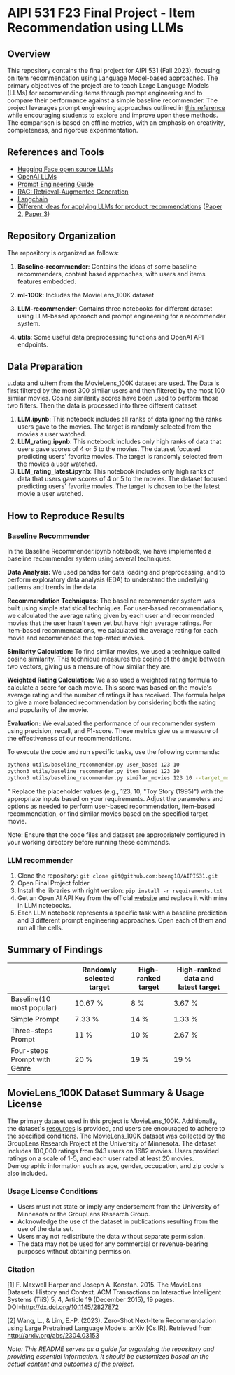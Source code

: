 # AIPI 531 F23 Final Project - Item Recommendation using LLMs

## Overview

This repository contains the final project for AIPI 531 (Fall 2023), focusing on item recommendation using Language Model-based approaches. The primary objectives of the project are to teach Large Language Models (LLMs) for recommending items through prompt engineering and to compare their performance against a simple baseline recommender. The project leverages prompt engineering approaches outlined in [this reference](https://arxiv.org/pdf/2304.03153.pdf) while encouraging students to explore and improve upon these methods. The comparison is based on offline metrics, with an emphasis on creativity, completeness, and rigorous experimentation.

## References and Tools

- [Hugging Face open source LLMs](https://huggingface.co/blog/llama2)
- [OpenAI LLMs](https://openai.com/chatgpt)
- [Prompt Engineering Guide](https://www.promptingguide.ai)
- [RAG: Retrieval-Augmented Generation](https://arxiv.org/pdf/2005.11401.pdf)
- [Langchain](https://python.langchain.com/docs/get_started/introduction)
- [Different ideas for applying LLMs for product recommendations](https://arxiv.org/pdf/2303.14524.pdf) ([Paper 2](https://arxiv.org/pdf/2305.02182.pdf), [Paper 3](https://arxiv.org/pdf/2304.10149.pdf))

## Repository Organization

The repository is organized as follows:

1. **Baseline-recommender**: Contains the ideas of some baseline recommenders, content based approaches, with users and items features embedded.

2. **ml-100k**: Includes the MovieLens_100K dataset

3. **LLM-recommender**: Contains three notebooks for different dataset using LLM-based approach and prompt engineering for a recommender system.

4. **utils**: Some useful data preprocessing functions and OpenAI API endpoints.

## Data Preparation

u.data and u.item from the MovieLens_100K dataset are used. The Data is first filtered by the most 300 similar users and then filtered by the most 100 similar movies. Cosine similarity scores have been used to perform those two filters. Then the data is processed into three different dataset
1. **LLM.ipynb**: This notebook includes all ranks of data ignoring the ranks users gave to the movies. The target is randomly selected from the movies a user watched.
2. **LLM_rating.ipynb**: This notebook includes only high ranks of data that users gave scores of 4 or 5 to the movies. The dataset focused predicting users' favorite movies. The target is randomly selected from the movies a user watched.
3. **LLM_rating_latest.ipynb**: This notebook includes only high ranks of data that users gave scores of 4 or 5 to the movies. The dataset focused predicting users' favorite movies. The target is chosen to be the latest movie a user watched.
   
## How to Reproduce Results

### Baseline Recommender
In the Baseline Recommender.ipynb notebook, we have implemented a baseline recommender system using several techniques:

**Data Analysis:** We used pandas for data loading and preprocessing, and to perform exploratory data analysis (EDA) to understand the underlying patterns and trends in the data.

**Recommendation Techniques:** The baseline recommender system was built using simple statistical techniques. For user-based recommendations, we calculated the average rating given by each user and recommended movies that the user hasn't seen yet but have high average ratings. For item-based recommendations, we calculated the average rating for each movie and recommended the top-rated movies.

**Similarity Calculation:** To find similar movies, we used a technique called cosine similarity. This technique measures the cosine of the angle between two vectors, giving us a measure of how similar they are.

**Weighted Rating Calculation:** We also used a weighted rating formula to calculate a score for each movie. This score was based on the movie's average rating and the number of ratings it has received. The formula helps to give a more balanced recommendation by considering both the rating and popularity of the movie.

**Evaluation:** We evaluated the performance of our recommender system using precision, recall, and F1-score. These metrics give us a measure of the effectiveness of our recommendations.

To execute the code and run specific tasks, use the following commands:

```bash
python3 utils/baseline_recommender.py user_based 123 10
python3 utils/baseline_recommender.py item_based 123 10
python3 utils/baseline_recommender.py similar_movies 123 10 --target_movie_name "Toy Story (1995)"
```

"
Replace the placeholder values (e.g., 123, 10, "Toy Story (1995)") with the appropriate inputs based on your requirements. Adjust the parameters and options as needed to perform user-based recommendation, item-based recommendation, or find similar movies based on the specified target movie.

Note: Ensure that the code files and dataset are appropriately configured in your working directory before running these commands.



### LLM recommender
1. Clone the repository: ```git clone git@github.com:bzeng18/AIPI531.git```
2. Open Final Project folder
3. Install the libraries with right version: ```pip install -r requirements.txt```
4. Get an Open AI API Key from the official [website](https://platform.openai.com/api-keys) and replace it with mine in LLM notebooks. 
5. Each LLM notebook represents a specific task with a baseline prediction and 3 different prompt engineering approaches. Open each of them and run all the cells.

## Summary of Findings

|                                  | Randomly selected target | High-ranked target | High-ranked data and latest target|
| -------------------------------- | -------------------------| ------------------ | --------------------------------- |
|Baseline(10 most popular)         | 10.67                  % | 8                % | 3.67                            % | 
|Simple Prompt                     | 7.33                   % | 14               % | 1.33                            % | 
|Three-steps Prompt                | 11                     % | 10               % | 2.67                            % | 
|Four-steps Prompt with Genre      | 20                     % | 19               % | 19                              % | 


## MovieLens_100K Dataset Summary & Usage License

The primary dataset used in this project is MovieLens_100K. Additionally, the dataset's [resources](https://www.kaggle.com/datasets/fakhrealam0786/movielens-100k-dataset/data) is provided, and users are encouraged to adhere to the specified conditions. The MovieLens_100K dataset was collected by the GroupLens Research Project at the University of Minnesota. The dataset includes 100,000 ratings from 943 users on 1682 movies. Users provided ratings on a scale of 1-5, and each user rated at least 20 movies. Demographic information such as age, gender, occupation, and zip code is also included.

### Usage License Conditions

- Users must not state or imply any endorsement from the University of Minnesota or the GroupLens Research Group.
- Acknowledge the use of the dataset in publications resulting from the use of the data set.
- Users may not redistribute the data without separate permission.
- The data may not be used for any commercial or revenue-bearing purposes without obtaining permission.

### Citation

[1] F. Maxwell Harper and Joseph A. Konstan. 2015. The MovieLens Datasets: History and Context. ACM Transactions on Interactive Intelligent Systems (TiiS) 5, 4, Article 19 (December 2015), 19 pages. DOI=http://dx.doi.org/10.1145/2827872

[2] Wang, L., & Lim, E.-P. (2023). Zero-Shot Next-Item Recommendation using Large Pretrained Language Models. arXiv [Cs.IR]. Retrieved from http://arxiv.org/abs/2304.03153


*Note: This README serves as a guide for organizing the repository and providing essential information. It should be customized based on the actual content and outcomes of the project.*
